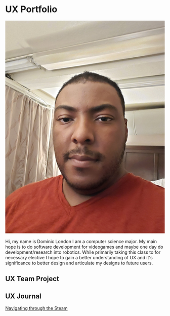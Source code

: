 # UX Portfolio
<img src="assets/20220823_220253.jpg" class="img-responsive" alt="">

Hi, my name is Dominic London I am a computer science major. My main hope is to do software development for videogames and maybe one day do development/research into robotics. While primarily taking this class to for necessary elective I hope to gain a better understanding of UX and it's significance to better design and articulate my designs to future users.

## UX Team Project


## UX Journal

[Navigating through the Steam](j01/)
